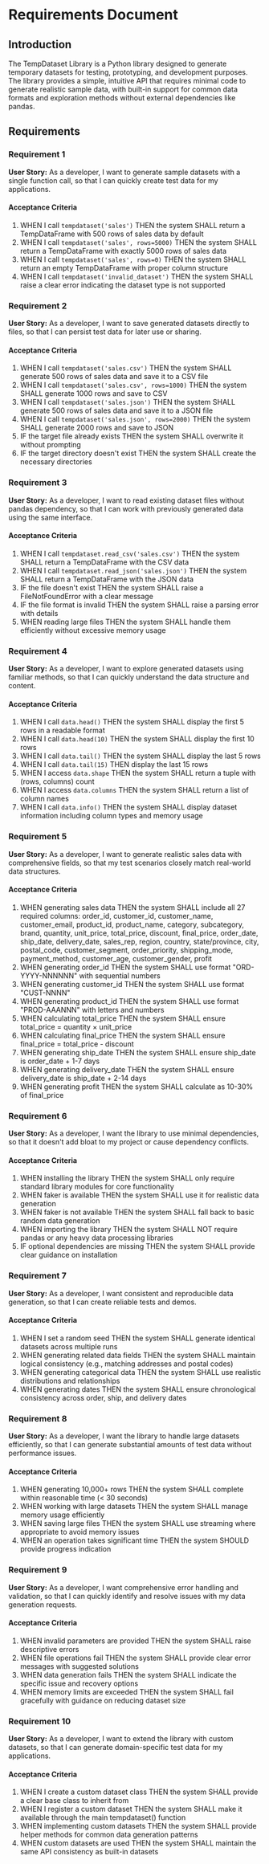 # Requirements Document

## Introduction

The TempDataset Library is a Python library designed to generate temporary datasets for testing, prototyping, and development purposes. The library provides a simple, intuitive API that requires minimal code to generate realistic sample data, with built-in support for common data formats and exploration methods without external dependencies like pandas.

## Requirements

### Requirement 1

**User Story:** As a developer, I want to generate sample datasets with a single function call, so that I can quickly create test data for my applications.

#### Acceptance Criteria

1. WHEN I call `tempdataset('sales')` THEN the system SHALL return a TempDataFrame with 500 rows of sales data by default
2. WHEN I call `tempdataset('sales', rows=5000)` THEN the system SHALL return a TempDataFrame with exactly 5000 rows of sales data
3. WHEN I call `tempdataset('sales', rows=0)` THEN the system SHALL return an empty TempDataFrame with proper column structure
4. WHEN I call `tempdataset('invalid_dataset')` THEN the system SHALL raise a clear error indicating the dataset type is not supported

### Requirement 2

**User Story:** As a developer, I want to save generated datasets directly to files, so that I can persist test data for later use or sharing.

#### Acceptance Criteria

1. WHEN I call `tempdataset('sales.csv')` THEN the system SHALL generate 500 rows of sales data and save it to a CSV file
2. WHEN I call `tempdataset('sales.csv', rows=1000)` THEN the system SHALL generate 1000 rows and save to CSV
3. WHEN I call `tempdataset('sales.json')` THEN the system SHALL generate 500 rows of sales data and save it to a JSON file
4. WHEN I call `tempdataset('sales.json', rows=2000)` THEN the system SHALL generate 2000 rows and save to JSON
5. IF the target file already exists THEN the system SHALL overwrite it without prompting
6. IF the target directory doesn't exist THEN the system SHALL create the necessary directories

### Requirement 3

**User Story:** As a developer, I want to read existing dataset files without pandas dependency, so that I can work with previously generated data using the same interface.

#### Acceptance Criteria

1. WHEN I call `tempdataset.read_csv('sales.csv')` THEN the system SHALL return a TempDataFrame with the CSV data
2. WHEN I call `tempdataset.read_json('sales.json')` THEN the system SHALL return a TempDataFrame with the JSON data
3. IF the file doesn't exist THEN the system SHALL raise a FileNotFoundError with a clear message
4. IF the file format is invalid THEN the system SHALL raise a parsing error with details
5. WHEN reading large files THEN the system SHALL handle them efficiently without excessive memory usage

### Requirement 4

**User Story:** As a developer, I want to explore generated datasets using familiar methods, so that I can quickly understand the data structure and content.

#### Acceptance Criteria

1. WHEN I call `data.head()` THEN the system SHALL display the first 5 rows in a readable format
2. WHEN I call `data.head(10)` THEN the system SHALL display the first 10 rows
3. WHEN I call `data.tail()` THEN the system SHALL display the last 5 rows
4. WHEN I call `data.tail(15)` THEN display the last 15 rows
5. WHEN I access `data.shape` THEN the system SHALL return a tuple with (rows, columns) count
6. WHEN I access `data.columns` THEN the system SHALL return a list of column names
7. WHEN I call `data.info()` THEN the system SHALL display dataset information including column types and memory usage

### Requirement 5

**User Story:** As a developer, I want to generate realistic sales data with comprehensive fields, so that my test scenarios closely match real-world data structures.

#### Acceptance Criteria

1. WHEN generating sales data THEN the system SHALL include all 27 required columns: order_id, customer_id, customer_name, customer_email, product_id, product_name, category, subcategory, brand, quantity, unit_price, total_price, discount, final_price, order_date, ship_date, delivery_date, sales_rep, region, country, state/province, city, postal_code, customer_segment, order_priority, shipping_mode, payment_method, customer_age, customer_gender, profit
2. WHEN generating order_id THEN the system SHALL use format "ORD-YYYY-NNNNNN" with sequential numbers
3. WHEN generating customer_id THEN the system SHALL use format "CUST-NNNN" 
4. WHEN generating product_id THEN the system SHALL use format "PROD-AAANNN" with letters and numbers
5. WHEN calculating total_price THEN the system SHALL ensure total_price = quantity × unit_price
6. WHEN calculating final_price THEN the system SHALL ensure final_price = total_price - discount
7. WHEN generating ship_date THEN the system SHALL ensure ship_date is order_date + 1-7 days
8. WHEN generating delivery_date THEN the system SHALL ensure delivery_date is ship_date + 2-14 days
9. WHEN generating profit THEN the system SHALL calculate as 10-30% of final_price

### Requirement 6

**User Story:** As a developer, I want the library to use minimal dependencies, so that it doesn't add bloat to my project or cause dependency conflicts.

#### Acceptance Criteria

1. WHEN installing the library THEN the system SHALL only require standard library modules for core functionality
2. WHEN faker is available THEN the system SHALL use it for realistic data generation
3. WHEN faker is not available THEN the system SHALL fall back to basic random data generation
4. WHEN importing the library THEN the system SHALL NOT require pandas or any heavy data processing libraries
5. IF optional dependencies are missing THEN the system SHALL provide clear guidance on installation

### Requirement 7

**User Story:** As a developer, I want consistent and reproducible data generation, so that I can create reliable tests and demos.

#### Acceptance Criteria

1. WHEN I set a random seed THEN the system SHALL generate identical datasets across multiple runs
2. WHEN generating related data fields THEN the system SHALL maintain logical consistency (e.g., matching addresses and postal codes)
3. WHEN generating categorical data THEN the system SHALL use realistic distributions and relationships
4. WHEN generating dates THEN the system SHALL ensure chronological consistency across order, ship, and delivery dates

### Requirement 8

**User Story:** As a developer, I want the library to handle large datasets efficiently, so that I can generate substantial amounts of test data without performance issues.

#### Acceptance Criteria

1. WHEN generating 10,000+ rows THEN the system SHALL complete within reasonable time (< 30 seconds)
2. WHEN working with large datasets THEN the system SHALL manage memory usage efficiently
3. WHEN saving large files THEN the system SHALL use streaming where appropriate to avoid memory issues
4. WHEN an operation takes significant time THEN the system SHOULD provide progress indication

### Requirement 9

**User Story:** As a developer, I want comprehensive error handling and validation, so that I can quickly identify and resolve issues with my data generation requests.

#### Acceptance Criteria

1. WHEN invalid parameters are provided THEN the system SHALL raise descriptive errors
2. WHEN file operations fail THEN the system SHALL provide clear error messages with suggested solutions
3. WHEN data generation fails THEN the system SHALL indicate the specific issue and recovery options
4. WHEN memory limits are exceeded THEN the system SHALL fail gracefully with guidance on reducing dataset size

### Requirement 10

**User Story:** As a developer, I want to extend the library with custom datasets, so that I can generate domain-specific test data for my applications.

#### Acceptance Criteria

1. WHEN I create a custom dataset class THEN the system SHALL provide a clear base class to inherit from
2. WHEN I register a custom dataset THEN the system SHALL make it available through the main tempdataset() function
3. WHEN implementing custom datasets THEN the system SHALL provide helper methods for common data generation patterns
4. WHEN custom datasets are used THEN the system SHALL maintain the same API consistency as built-in datasets